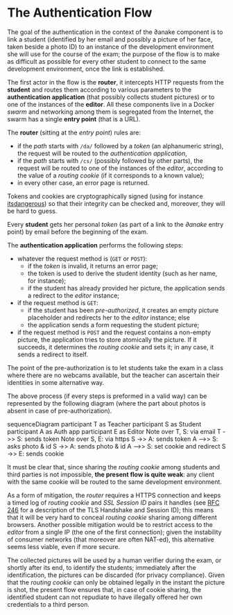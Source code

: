 # The Authentication Flow

The goal of the authentication in the context of the ∂anake component is to link
a student (identified by her email and possibly a picture of her face, taken
beside a photo ID) to an instance of the development environment she will use
for the course of the exam; the purpose of the flow is to make as difficult as
possible for every other student to connect to the same development environment,
once the link is established.

The first actor in the flow is the **router**, it intercepts HTTP requests from
the **student** and routes them according to various parameters to the
**authentication application** (that possibly collects student pictures) or to
one of the instances of the **editor**. All these components live in a Docker
*swarm* and networking among them is segregated from the Internet, the swarm has
a single **entry point** (that is a URL).

The **router** (sitting at the *entry point*) rules are:

* if the *path* starts with `/da/` followed by a *token* (an alphanumeric
  string), the request will be routed to the *authentication application*,
* if the *path* starts with `/cs/` (possibly followed by other parts), the
  request will be routed to one of the instances of the *editor*, according to
  the value of a *routing cookie* (if it corresponds to a known value);
* in every other case, an error page is returned.

Tokens and cookies are cryptographically signed (using for instance
[itsdangerous](https://itsdangerous.palletsprojects.com)) so that their
integrity can be checked and, moreover, they will be hard to guess.

Every **student** gets her personal *token* (as part of a link to the *∂anake*
entry point) by email before the beginning of the exam.

The **authentication application** performs the following steps:

* whatever the request method is (`GET` or `POST`):
    * if the *token* is invalid, it returns an error page;
    * the token is used to derive the student identity (such as her name, for
      instance);
    * if the student has already provided her picture, the application sends a
      redirect to the *editor* instance;
* if the request method is `GET`:
    * if the student has been *pre-authorized*, it creates an empty picture
      placeholder and redirects her to the *editor* instance; else
    * the application sends a form requesting the student picture;
* if the request method is `POST` and the request contains a non-empty picture,
  the application tries to store atomically the picture. If it succeeds, it
  determines the *routing cookie* and sets it; in any case, it sends a redirect
  to itself.

The point of the pre-authorization is to let students take the exam in a class
where there are no webcams available, but the teacher can ascertain their
identities in some alternative way.

The above process (if every steps is preformed in a valid way) can be
represented by the following diagram (where the part about photos is absent in
case of pre-authorization).

<div class="mermaid">
sequenceDiagram
  participant T as Teacher
  participant S as Student
  participant A as Auth app
  participant E as Editor
  Note over T, S: via email
  T ->> S: sends token
  Note over S, E: via https
  S ->> A: sends token
  A -->> S: asks photo & id
  S ->> A: sends photo & id
  A -->> S: set cookie and redirect
  S ->> E: sends cookie
</div>

It must be clear that, since sharing the *routing cookie* among students and
third parties is not impossible, **the present flow is quite weak**: any client
with the same cookie will be routed to the same development environment.

As a form of mitigation, the *router* requires a HTTPS connection and keeps a
timed log of *routing cookie* and *SSL Session ID* pairs it handles (see [RFC
246](https://tools.ietf.org/html/rfc5246) for a description of the TLS Handshake
and Session ID); this means that it will be very hard to conceal *routing
cookie* sharing among different browsers. Another possible mitigation would be
to restrict access to the *editor* from a single IP (the one of the first
connection); given the instability of consumer networks (that moreover are often
NAT-ed), this alternative seems less viable, even if more secure.

The collected pictures will be used by a human verifier during the exam, or
shortly after its end, to identify the students; immediately after the
identification, the pictures can be discarded (for privacy compliance). Given
that the *routing cookie* can only be obtained legally in the instant the
picture is shot, the present flow ensures that, in case of cookie sharing, the
identified student can not repudiate to have illegally offered her own
credentials to a third person.
